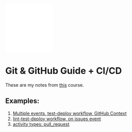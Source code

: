 <img id="logo" src="/github-course-1/logo1.png" alt="A logo that contains the word 'Git'" /> 

# Git & GitHub Guide + CI/CD

These are my notes from <a href="https://www.udemy.com/course/github-actions-the-complete-guide">this</a> course.

## Examples:

1. <a href="https://github.com/moonyc/ci-cd-example-1/">Multiple events, test-deploy workflow, GitHub Context</a>
2. <a href="https://github.com/moonyc/ci-cd-example-2"> lint-test-deploy workflow, on issues event</a>
3. <a href="https://github.com/moonyc/ci-cd-example-3"> activity types: pull_request</a>
